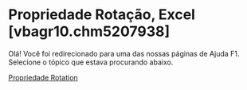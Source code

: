 
# Propriedade Rotação, Excel [vbagr10.chm5207938]

Olá! Você foi redirecionado para uma das nossas páginas de Ajuda F1. Selecione o tópico que estava procurando abaixo.

[Propriedade Rotation](http://msdn.microsoft.com/library/f78b6998-fae2-c80b-3a98-96ad359e6c47%28Office.15%29.aspx)

